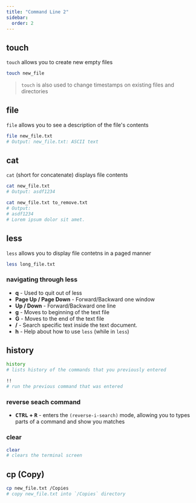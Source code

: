 ```yaml
---
title: "Command Line 2"
sidebar:
  order: 2
---
```


## touch

`touch` allows you to create new empty files

```bash
touch new_file
```

> `touch` is also used to change timestamps on existing files and directories

## file

`file` allows you to see a description of the file's contents

```bash
file new_file.txt
# Output: new_file.txt: ASCII text
```

## cat

`cat` (short for concatenate) displays file contents

```bash
cat new_file.txt
# Output: asdf1234

cat new_file.txt to_remove.txt
# Output:
# asdf1234
# Lorem ipsum dolor sit amet.
```

## less

`less` allows you to display file contetns in a paged manner

```bash
less long_file.txt
```

### navigating through less

- **q** - Used to quit out of less
- **Page Up / Page Down** - Forward/Backward one window
- **Up / Down** - Forward/Backward one line
- **g** - Moves to beginning of the text file
- **G** - Moves to the end of the text file
- **/<query>** - Search specific text inside the text document.
- **h** - Help about how to use `less` (while in `less`)

## history

```bash
history
# lists history of the commands that you previously entered

!!
# run the previous command that was entered
```

### reverse seach command

- **<kbd>CTRL</kbd> + <kbd>R</kbd>** - enters the `(reverse-i-search)` mode, allowing you to types parts of a command and show you matches

### clear

```bash
clear
# clears the terminal screen
```

## cp (Copy)

```bash
cp new_file.txt /Copies
# copy new_file.txt into `/Copies` directory
```
